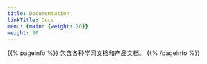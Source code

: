 ```yaml
---
title: Documentation
linkTitle: Docs
menu: {main: {weight: 20}}
weight: 20
---
```


{{% pageinfo %}}
包含各种学习文档和产品文档。
{{% /pageinfo %}}

